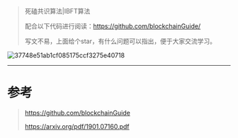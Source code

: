 > 死磕共识算法|IBFT算法
>
> 配合以下代码进行阅读：https://github.com/blockchainGuide/
>
> 写文不易，上面给个star，有什么问题可以指出，便于大家交流学习。

![37748e51ab1cf085175ccf3275e40718](https://tva1.sinaimg.cn/large/008eGmZEgy1gnsuemiyiqj31c00u0mzv.jpg)

------

# 参考

>  https://github.com/blockchainGuide
>
>  https://arxiv.org/pdf/1901.07160.pdf